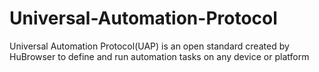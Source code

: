 # Universal-Automation-Protocol
Universal Automation Protocol(UAP) is an open standard created by HuBrowser to define and run automation tasks on any device or platform
